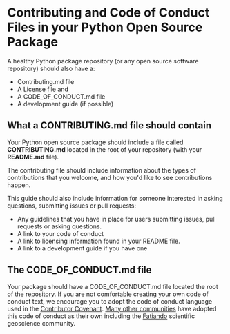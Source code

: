 # Contributing and Code of Conduct Files in your Python Open Source Package

A healthy Python package repository (or any open source software repository) should also have a: 

* Contributing.md file
* A License file and 
* A CODE_OF_CONDUCT.md file 
* A development guide (if possible)

## What a CONTRIBUTING.md file should contain

Your Python open source package should include a file called **CONTRIBUTING.md** located in the 
root of your repository (with your **README.md** file).

The contributing file should include information about the types 
of contributions that you welcome, and how you'd like to see 
contributions happen. 

This guide should also include information for someone interested in asking questions, 
submitting issues or pull requests:

* Any guidelines that you have in place for users submitting issues, pull requests or asking questions. 
* A link to your code of conduct
* A link to licensing information found in your README file. 
* A link to a development guide if you have one


## The CODE_OF_CONDUCT.md file
Your package should have a CODE_OF_CONDUCT.md file located 
the root of the repository. If you are not comfortable creating 
your own code of conduct text, we encourage you to adopt the 
code of conduct language used in the [Contributor Covenant](https://www.contributor-covenant.org/version/2/1/code_of_conduct/). 
[Many other communities](https://www.contributor-covenant.org/adopters/) have adopted this code of conduct as 
their own including the [Fatiando](https://github.com/fatiando/community/blob/main/CODE_OF_CONDUCT.md) scientific geoscience community.  


